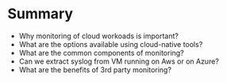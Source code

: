 # Summary

* Why monitoring of cloud workoads is important?
* What are the options available using cloud-native tools?
* What are the common components of monitoring?
* Can we extract syslog from VM running on Aws or on Azure?
* What are the benefits of 3rd party monitoring?

